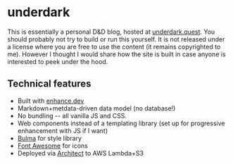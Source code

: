 # underdark

This is essentially a personal D&amp;D blog, hosted at [underdark.quest](https://underdark.quest).
You should probably not try to build or run this yourself. It is not released under a license where
you are free to use the content (it remains copyrighted to me). However I thought I would share how
the site is built in case anyone is interested to peek under the hood.

## Technical features

- Built with [enhance.dev](https://enhance.dev)
- Markdown+metdata-driven data model (no database!)
- No bundling -- all vanilla JS and CSS.
- Web components instead of a templating library (set up for progressive enhancement with JS if
  I want)
- [Bulma](https://bulma.io) for style library
- [Font Awesome](https://fontawesome.com) for icons
- Deployed via [Architect](https://arc.codes) to AWS Lambda+S3
